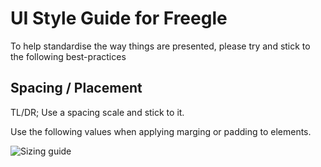 # UI Style Guide for Freegle

To help standardise the way things are presented, please try and stick to the following best-practices

## Spacing / Placement

TL/DR; Use a spacing scale and stick to it. 

Use the following values when applying marging or padding to elements. 

![Sizing guide](https://imgur.com/sovwo6x.png  "Sizing scale")

